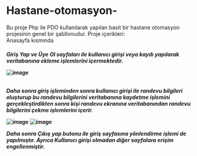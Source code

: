 # Hastane-otomasyon-
Bu proje Php ile PDO kullanılarak yapılan basit bir hastane otomasyon projesinin genel bir şabllonudur.
Proje içerikleri: <br>
Anasayfa kısmında <h5>Giriş Yap ve Üye Ol sayfaları ile kullanıcı girişi veya kaydı yapılarak veritabanına ekleme işlemlerini içermektedir.

![image](https://user-images.githubusercontent.com/63293055/200062138-65f93db1-616b-4547-b915-a943266317cc.png)

<br>
Daha sonra giriş işleminden sonra kullanıcı girişi ile randevu bilgileri oluşturup bu randevu bilgilerini veritabanına kaydetme işlemini gerçekleştirdikten sonra
kişi randevu ekranına veritabanından randevu bilgilerini çekme işlemlerini içerir.

![image](https://user-images.githubusercontent.com/63293055/200063440-d51959d5-f141-4546-9646-ec1173973143.png)
![image](https://user-images.githubusercontent.com/63293055/200063481-ccd7dc28-63a8-4759-a23b-07a77e8140a5.png)

Daha sonra Çıkış yap butonu ile giriş sayfasına yönlendirme işlemi de yapılmıştır. Ayrıca Kullanıcı girişi olmadan diğer sayfalara erişim engellenmiştir.
